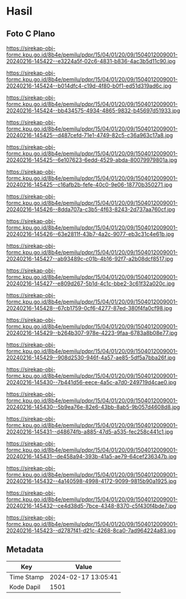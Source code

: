 # Hasil

## Foto C Plano

https://sirekap-obj-formc.kpu.go.id/8b4e/pemilu/pdpr/15/04/01/20/09/1504012009001-20240216-145422--e3224a5f-02c6-4831-b836-4ac3b5d11c90.jpg

https://sirekap-obj-formc.kpu.go.id/8b4e/pemilu/pdpr/15/04/01/20/09/1504012009001-20240216-145424--b014dfc4-c19d-4f80-b0f1-ed51d319ad6c.jpg

https://sirekap-obj-formc.kpu.go.id/8b4e/pemilu/pdpr/15/04/01/20/09/1504012009001-20240216-145424--bb434575-4934-4865-9832-b45697d51933.jpg

https://sirekap-obj-formc.kpu.go.id/8b4e/pemilu/pdpr/15/04/01/20/09/1504012009001-20240216-145425--d487cefd-71e1-4749-82c5-c36a963c17a8.jpg

https://sirekap-obj-formc.kpu.go.id/8b4e/pemilu/pdpr/15/04/01/20/09/1504012009001-20240216-145425--6e107623-6edd-4529-abda-80079979801a.jpg

https://sirekap-obj-formc.kpu.go.id/8b4e/pemilu/pdpr/15/04/01/20/09/1504012009001-20240216-145425--c16afb2b-fefe-40c0-9e06-18770b350271.jpg

https://sirekap-obj-formc.kpu.go.id/8b4e/pemilu/pdpr/15/04/01/20/09/1504012009001-20240216-145426--8dda707a-c3b5-4f63-8243-2d737aa760cf.jpg

https://sirekap-obj-formc.kpu.go.id/8b4e/pemilu/pdpr/15/04/01/20/09/1504012009001-20240216-145426--63e2811f-43b7-4a2c-9077-eb3c31c4e61b.jpg

https://sirekap-obj-formc.kpu.go.id/8b4e/pemilu/pdpr/15/04/01/20/09/1504012009001-20240216-145427--ab93489c-c01b-4b16-92f7-a2b08dcf8517.jpg

https://sirekap-obj-formc.kpu.go.id/8b4e/pemilu/pdpr/15/04/01/20/09/1504012009001-20240216-145427--e809d267-5b1d-4c1c-bbe2-3c61f32a020c.jpg

https://sirekap-obj-formc.kpu.go.id/8b4e/pemilu/pdpr/15/04/01/20/09/1504012009001-20240216-145428--67cb1759-0cf6-4277-87ed-380f4fa0cf98.jpg

https://sirekap-obj-formc.kpu.go.id/8b4e/pemilu/pdpr/15/04/01/20/09/1504012009001-20240216-145429--b264b307-978e-4223-9faa-6783a8b08e77.jpg

https://sirekap-obj-formc.kpu.go.id/8b4e/pemilu/pdpr/15/04/01/20/09/1504012009001-20240216-145429--908d2530-946f-4a57-ae85-5df5a7bba26f.jpg

https://sirekap-obj-formc.kpu.go.id/8b4e/pemilu/pdpr/15/04/01/20/09/1504012009001-20240216-145430--7b441d56-eece-4a5c-a7d0-249719d4cae0.jpg

https://sirekap-obj-formc.kpu.go.id/8b4e/pemilu/pdpr/15/04/01/20/09/1504012009001-20240216-145430--5b9ea76e-82e6-43bb-8ab5-9b057d4608d8.jpg

https://sirekap-obj-formc.kpu.go.id/8b4e/pemilu/pdpr/15/04/01/20/09/1504012009001-20240216-145431--d48674fb-a885-47d5-a535-fec258c441c1.jpg

https://sirekap-obj-formc.kpu.go.id/8b4e/pemilu/pdpr/15/04/01/20/09/1504012009001-20240216-145431--de458a94-393b-41a5-ae79-64cef236347b.jpg

https://sirekap-obj-formc.kpu.go.id/8b4e/pemilu/pdpr/15/04/01/20/09/1504012009001-20240216-145432--4a140598-4998-4172-9099-9815b90a1925.jpg

https://sirekap-obj-formc.kpu.go.id/8b4e/pemilu/pdpr/15/04/01/20/09/1504012009001-20240216-145432--ce4d38d5-7bce-4348-8370-c5f430f4bde7.jpg

https://sirekap-obj-formc.kpu.go.id/8b4e/pemilu/pdpr/15/04/01/20/09/1504012009001-20240216-145423--d2787f41-d21c-4268-8ca0-7ad964224a83.jpg


## Metadata

| Key        | Value               |
| ---------- | ------------------- |
| Time Stamp | 2024-02-17 13:05:41 |
| Kode Dapil | 1501                |



